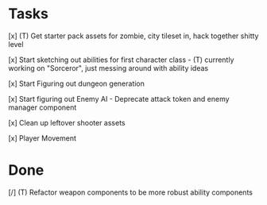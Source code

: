 # Tasks

[x] (T) Get starter pack assets for zombie, city tileset in, hack together shitty level

[x] Start sketching out abilities for first character class
    - (T) currently working on "Sorceror", just messing around with ability ideas

[x] Start Figuring out dungeon generation

[x] Start figuring out Enemy AI
    - Deprecate attack token and enemy manager component

[x] Clean up leftover shooter assets

[x] Player Movement

# Done

[/] (T) Refactor weapon components to be more robust ability components